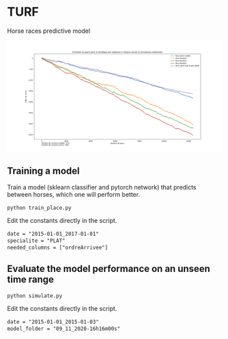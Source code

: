 # TURF
Horse races predictive model

![Results](https://github.com/clementpiat/TURF/blob/master/visualisations/simulation_modele_basique2.png)

## Training a model

Train a model (sklearn classifier and pytorch network) that predicts between horses, which one will perform better.
```
python train_place.py
```
Edit the constants directly in the script.
```
date = "2015-01-01_2017-01-01"
specialite = "PLAT"
needed_columns = ["ordreArrivee"]
```

## Evaluate the model performance on an unseen time range

```
python simulate.py
```
Edit the constants directly in the script.
```
date = "2015-01-01_2015-01-03"
model_folder = "09_11_2020-16h16m00s"
```